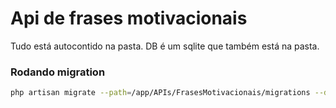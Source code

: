 # Api de frases motivacionais

Tudo está autocontido na pasta.
DB é um sqlite que também está na pasta. 

### Rodando migration 

```bash
php artisan migrate --path=/app/APIs/FrasesMotivacionais/migrations --database=frases_motivacionais
```